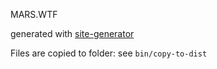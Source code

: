 MARS.WTF

generated with [site-generator](https://github.com/adddog/site-generator)

Files are copied to folder: see `bin/copy-to-dist`